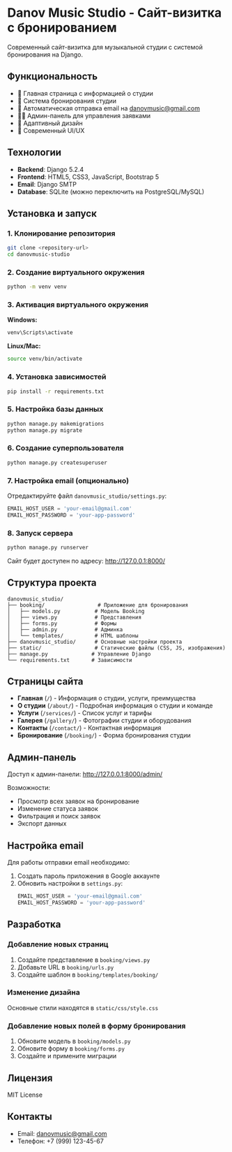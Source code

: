 # Danov Music Studio - Сайт-визитка с бронированием

Современный сайт-визитка для музыкальной студии с системой бронирования на Django.

## Функциональность

- 🎵 Главная страница с информацией о студии
- 📅 Система бронирования студии
- 📧 Автоматическая отправка email на danovmusic@gmail.com
- 👨‍💼 Админ-панель для управления заявками
- 📱 Адаптивный дизайн
- 🎨 Современный UI/UX

## Технологии

- **Backend**: Django 5.2.4
- **Frontend**: HTML5, CSS3, JavaScript, Bootstrap 5
- **Email**: Django SMTP
- **Database**: SQLite (можно переключить на PostgreSQL/MySQL)

## Установка и запуск

### 1. Клонирование репозитория
```bash
git clone <repository-url>
cd danovmusic-studio
```

### 2. Создание виртуального окружения
```bash
python -m venv venv
```

### 3. Активация виртуального окружения

**Windows:**
```bash
venv\Scripts\activate
```

**Linux/Mac:**
```bash
source venv/bin/activate
```

### 4. Установка зависимостей
```bash
pip install -r requirements.txt
```

### 5. Настройка базы данных
```bash
python manage.py makemigrations
python manage.py migrate
```

### 6. Создание суперпользователя
```bash
python manage.py createsuperuser
```

### 7. Настройка email (опционально)

Отредактируйте файл `danovmusic_studio/settings.py`:

```python
EMAIL_HOST_USER = 'your-email@gmail.com'
EMAIL_HOST_PASSWORD = 'your-app-password'
```

### 8. Запуск сервера
```bash
python manage.py runserver
```

Сайт будет доступен по адресу: http://127.0.0.1:8000/

## Структура проекта

```
danovmusic_studio/
├── booking/                 # Приложение для бронирования
│   ├── models.py           # Модель Booking
│   ├── views.py            # Представления
│   ├── forms.py            # Формы
│   ├── admin.py            # Админка
│   └── templates/          # HTML шаблоны
├── danovmusic_studio/      # Основные настройки проекта
├── static/                 # Статические файлы (CSS, JS, изображения)
├── manage.py              # Управление Django
└── requirements.txt       # Зависимости
```

## Страницы сайта

- **Главная** (`/`) - Информация о студии, услуги, преимущества
- **О студии** (`/about/`) - Подробная информация о студии и команде
- **Услуги** (`/services/`) - Список услуг и тарифы
- **Галерея** (`/gallery/`) - Фотографии студии и оборудования
- **Контакты** (`/contact/`) - Контактная информация
- **Бронирование** (`/booking/`) - Форма бронирования студии

## Админ-панель

Доступ к админ-панели: http://127.0.0.1:8000/admin/

Возможности:
- Просмотр всех заявок на бронирование
- Изменение статуса заявок
- Фильтрация и поиск заявок
- Экспорт данных

## Настройка email

Для работы отправки email необходимо:

1. Создать пароль приложения в Google аккаунте
2. Обновить настройки в `settings.py`:
   ```python
   EMAIL_HOST_USER = 'your-email@gmail.com'
   EMAIL_HOST_PASSWORD = 'your-app-password'
   ```

## Разработка

### Добавление новых страниц

1. Создайте представление в `booking/views.py`
2. Добавьте URL в `booking/urls.py`
3. Создайте шаблон в `booking/templates/booking/`

### Изменение дизайна

Основные стили находятся в `static/css/style.css`

### Добавление новых полей в форму бронирования

1. Обновите модель в `booking/models.py`
2. Обновите форму в `booking/forms.py`
3. Создайте и примените миграции

## Лицензия

MIT License

## Контакты

- Email: danovmusic@gmail.com
- Телефон: +7 (999) 123-45-67 